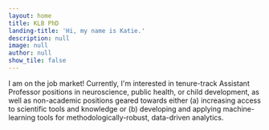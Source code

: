 ```yaml
---
layout: home
title: KLB PhD
landing-title: 'Hi, my name is Katie.'
description: null
image: null
author: null
show_tile: false
---
```


I am on the job market! Currently, I'm interested in tenure-track Assistant Professor positions in neuroscience, public health, or child development, as well as non-academic positions geared towards either (a) increasing access to scientific tools and knowledge or (b) developing and applying machine-learning tools for methodologically-robust, data-driven analytics.

